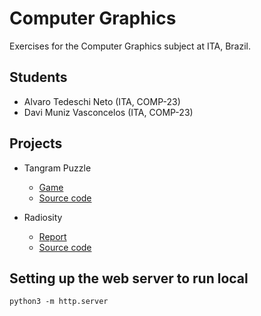 # Computer Graphics
Exercises for the Computer Graphics subject at ITA, Brazil.

## Students

  - Alvaro Tedeschi Neto (ITA, COMP-23)
  - Davi Muniz Vasconcelos (ITA, COMP-23)

## Projects

  - Tangram Puzzle
    - [Game](https://davimnz.github.io/computer-graphics/tangram/)
    - [Source code](https://github.com/davimnz/computer-graphics/tree/main/tangram)

  - Radiosity
    - [Report](radiosity/)
    - [Source code](radiosity/radiosity.ipynb)

## Setting up the web server to run local

```
python3 -m http.server
```

